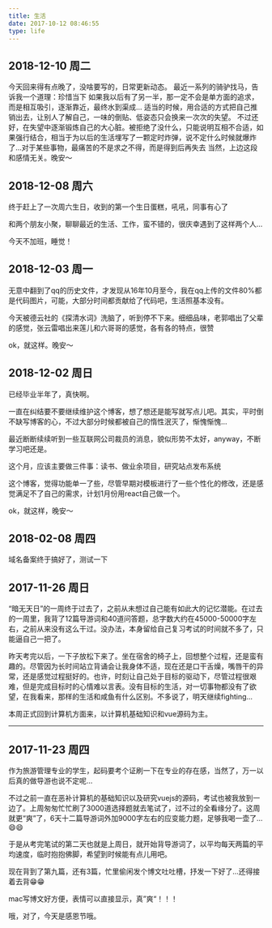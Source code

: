 ```yaml
---
title: 生活
date: 2017-10-12 08:46:55
type: life
---
```


## 2018-12-10 周二

今天回来得有点晚了，没啥要写的，日常更新动态。
最近一系列的骑驴找马，告诉我一个道理：珍惜当下
如果我以后有了另一半，那一定不会是单方面的追求，而是相互吸引，逐渐靠近，最终水到渠成...
适当的时候，用合适的方式把自己推销出去，让别人了解自己，一味的倒贴、低姿态只会换来一次次的失望。
不过还好，在失望中逐渐锻炼自己的大心脏。被拒绝了没什么，只能说明互相不合适，如果强行结合，相当于为以后的生活埋写了一颗定时炸弹，说不定什么时候就爆炸了...对于某些事物，最痛苦的不是求之不得，而是得到后再失去
当然，上边这段和感情无关。晚安～

## 2018-12-08 周六

终于赶上了一次周六生日，收到的第一个生日蛋糕，吼吼，同事有心了

和两个朋友小聚，聊聊最近的生活、工作，蛮不错的，很庆幸遇到了这样两个人...

今天不加班，睡觉！

## 2018-12-03 周一

无意中翻到了qq的历史文件，才发现从16年10月至今，我在qq上传的文件80%都是代码图片，可能，大部分时间都贡献给了代码吧，生活照基本没有。

今天被德云社的《探清水词》洗脑了，听到停不下来。细细品味，老郭唱出了父辈的感觉，张云雷唱出来莲儿和六哥哥的感觉，各有各的特点，很赞

ok，就这样。晚安～

## 2018-12-02 周日

已经毕业半年了，真快啊。

一直在纠结要不要继续维护这个博客，想了想还是能写就写点儿吧。其实，平时倒不缺写博客的心，不过大部分时候都被自己的惰性泯灭了，惭愧惭愧...

最近断断续续听到一些互联网公司裁员的消息，貌似形势不太好，anyway，不断学习吧还是。

这个月，应该主要做三件事：读书、做业余项目，研究站点发布系统

这个博客，觉得功能单一了些，尽管早期对模板进行了一些个性化的修改，还是感觉满足不了自己的需求，计划1月份用react自己做一个。

ok，就这样，晚安～

## 2018-02-08 周四

域名备案终于搞好了，测试一下

## 2017-11-26 周日

“暗无天日”的一周终于过去了，之前从未想过自己能有如此大的记忆潜能。在过去的一周里，我背了12篇导游词和40道问答题，总字数大约在45000-50000字左右，之前从来没有这么干过。没办法，本身留给自己复习考试的时间就不多了，只能逼自己一把了。

昨天考完以后，一下子放松下来了。坐在宿舍的椅子上，回想整个过程，还是蛮有趣的。尽管因为长时间站立背诵会让我身体不适，现在还是口干舌燥，嘴唇干的异常，还是感觉过程挺好的。也许，时刻让自己处于目标的驱动下，尽管过程很艰难，但是完成目标时的心情难以言表。没有目标的生活，对一切事物都没有了欲望，在我看来，那样的生活和咸鱼有什么区别。不多说了，明天继续fighting...

本周正式回到计算机方面来，以计算机基础知识和vue源码为主。

------------------------------------

## 2017-11-23 周四

作为旅游管理专业的学生，起码要考个证刷一下在专业的存在感，当然了，万一以后真的做导游也说不定呢...

不过之前一直在恶补计算机的基础知识以及研究vuejs的源码，考试也被我放到一边了。上周匆匆忙忙刷了3000道选择题就去笔试了，过不过的全看缘分了。这周就更“爽”了，6天十二篇导游词外加9000字左右的应变能力题，足够我喝一壶了...😄😄

于是从考完笔试的第二天也就是上周日，就开始背导游词了，以平均每天两篇的平均速度，临时抱抱佛脚，希望到时候能有点儿用吧。

现在背到了第九篇，还有3篇，忙里偷闲发个博文吐吐槽，抒发一下好了...还得接着去背😁😁

mac写博文好方便，表情可以直接显示，真”爽“！！！

哦，对了，今天是感恩节哦。
